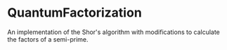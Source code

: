 # QuantumFactorization
An implementation of the Shor's algorithm with modifications to calculate the factors of a semi-prime.
